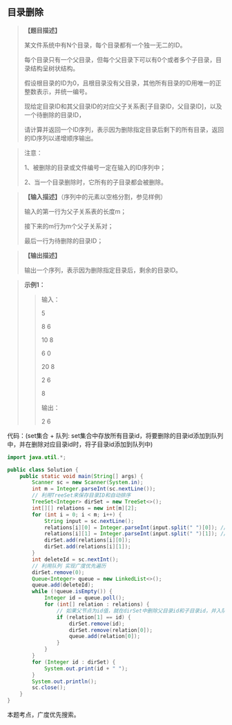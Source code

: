 ## 目录删除

> **【题目描述】**
> 
> 某文件系统中有N个目录，每个目录都有一个独一无二的ID。
> 
> 每个目录只有一个父目录，但每个父目录下可以有0个或者多个子目录，目录结构呈树状结构。
> 
> 假设根目录的ID为0，且根目录没有父目录，其他所有目录的ID用唯一的正整数表示，并统一编号。
> 
> 现给定目录ID和其父目录ID的对应父子关系表[子目录ID，父目录ID]，以及一个待删除的目录ID，
> 
> 请计算并返回一个ID序列，表示因为删除指定目录后剩下的所有目录，返回的ID序列以递增顺序输出。

> 注意：
> 
> 1、被删除的目录或文件编号一定在输入的ID序列中；
> 
> 2、当一个目录删除时，它所有的子目录都会被删除。

> **【输入描述】**（序列中的元素以空格分割，参见样例）
> 
> 输入的第一行为父子关系表的长度m；
> 
> 接下来的m行为m个父子关系对；
> 
> 最后一行为待删除的目录ID；

> **【输出描述】**
> 
> 输出一个序列，表示因为删除指定目录后，剩余的目录ID。

> **示例1：**
>> 输入：
>>
>> 5
>>
>> 8 6
>>
>> 10 8
>>
>> 6 0
>>
>> 20 8
>>
>> 2 6
>>
>> 8
>>
>> 输出：
>>
>> 2 6

代码：(set集合 + 队列: set集合中存放所有目录id，将要删除的目录id添加到队列中，并在删除对应目录id时，将子目录id添加到队列中)
```java
import java.util.*;

public class Solution {
    public static void main(String[] args) {
        Scanner sc = new Scanner(System.in);
        int m = Integer.parseInt(sc.nextLine());
        // 利用TreeSet来保存目录ID和自动排序
        TreeSet<Integer> dirSet = new TreeSet<>();
        int[][] relations = new int[m][2];
        for (int i = 0; i < m; i++) {
            String input = sc.nextLine();
            relations[i][0] = Integer.parseInt(input.split(" ")[0]); // child ID
            relations[i][1] = Integer.parseInt(input.split(" ")[1]); // parent ID
            dirSet.add(relations[i][0]);
            dirSet.add(relations[i][1]);
        }
        int deleteId = sc.nextInt();
        // 利用队列 实现广度优先遍历
        dirSet.remove(0);
        Queue<Integer> queue = new LinkedList<>();
        queue.add(deleteId);
        while (!queue.isEmpty()) {
            Integer id = queue.poll();
            for (int[] relation : relations) {
                // 如果父节点为id值，就在dirSet中删除父目录id和子目录id，并入队子目录id以待下层处理
                if (relation[1] == id) {
                    dirSet.remove(id);
                    dirSet.remove(relation[0]);
                    queue.add(relation[0]);
                }
            }
        }
        for (Integer id : dirSet) {
            System.out.print(id + " ");
        }
        System.out.println();
        sc.close();
    }
}
```
本题考点，广度优先搜索。